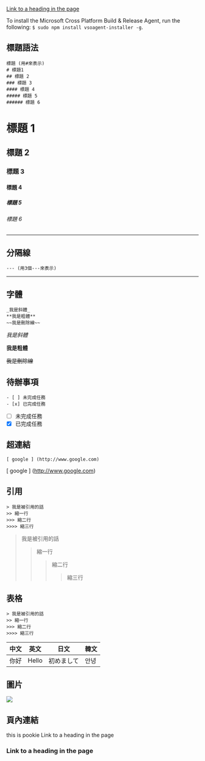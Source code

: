 [Link to a heading in the page](#link-to-a-heading-in-the-page)

To install the Microsoft Cross Platform Build & Release Agent, run the following: `$ sudo npm install vsoagent-installer -g`.

## 標題語法

```
標題 (用#來表示)
# 標題1
## 標題 2
### 標題 3
#### 標題 4
##### 標題 5
###### 標題 6
```

# 標題 1

## 標題 2

### 標題 3

#### 標題 4

##### 標題 5

###### 標題 6

---

## 分隔線

```
--- (用3個---來表示)
```

---

## 字體

```
_我是斜體_
**我是粗體**
~~我是刪除線~~
```

_我是斜體_

**我是粗體**

~~我是刪除線~~

## 待辦事項

```
- [ ] 未完成任務
- [x] 已完成任務
```

- [ ] 未完成任務
- [x] 已完成任務

## 超連結

```
[ google ] (http://www.google.com)
```

[ google ] (http://www.google.com)

## 引用

```
> 我是被引用的話
>> 縮一行
>>> 縮二行
>>>> 縮三行
```

> 我是被引用的話
>
> > 縮一行
> >
> > > 縮二行
> > >
> > > > 縮三行

## 表格

```
> 我是被引用的話
>> 縮一行
>>> 縮二行
>>>> 縮三行
```

| 中文 | 英文  | 日文       | 韓文 |
| ---- | ----- | ---------- | ---- |
| 你好 | Hello | 初めまして | 안녕 |

## 圖片

![](https://i.imgur.com/D3fTjrl.png)

## 頁內連結

<a name="pookie">this is pookie</a>
Link to a heading in the page

### Link to a heading in the page
